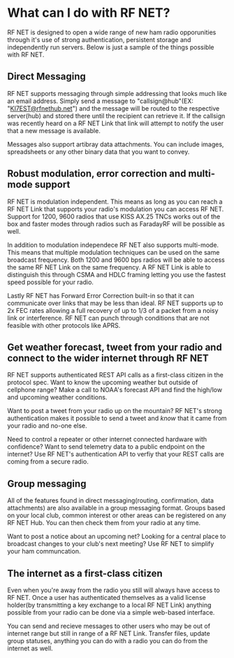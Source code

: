 # What can I do with RF NET?
RF NET is designed to open a wide range of new ham radio opporunities through it's use of strong authentication, persistent storage and independently run servers. Below is just a sample of the things possible with RF NET.

## Direct Messaging
RF NET supports messaging through simple addressing that looks much like an email address. Simply send a message to "callsign@hub"(EX: "KI7EST@rfnethub.net") and the message will be routed to the respective server(hub) and stored there until the recipient can retrieve it. If the callsign was recently heard on a RF NET Link that link will attempt to notify the user that a new message is available.

Messages also support artibray data attachments. You can include images, spreadsheets or any other binary data that you want to convey.

## Robust modulation, error correction and multi-mode support
RF NET is modulation independent. This means as long as you can reach a RF NET Link that supports your radio's modulation you can access RF NET. Support for 1200, 9600 radios that use KISS AX.25 TNCs works out of the box and faster modes through radios such as FaradayRF will be possible as well.

In addition to modulation independece RF NET also supports multi-mode. This means that multiple modulation techniques can be used on the same broadcast frequency. Both 1200 and 9600 bps radios will be able to access the same RF NET Link on the same frequency. A RF NET Link is able to distinguish this through CSMA and HDLC framing letting you use the fastest speed possible for your radio.

Lastly RF NET has Forward Error Correction built-in so that it can communicate over links that may be less than ideal. RF NET supports up to 2x FEC rates allowing a full recovery of up to 1/3 of a packet from a noisy link or interference. RF NET can punch through conditions that are not feasible with other protocols like APRS.

## Get weather forecast, tweet from your radio and connect to the wider internet through RF NET
RF NET supports authenticated REST API calls as a first-class citizen in the protocol spec. Want to know the upcoming weather but outside of cellphone range? Make a call to NOAA's forecast API and find the high/low and upcoming weather conditions.

Want to post a tweet from your radio up on the mountain? RF NET's strong authentication makes it possible to send a tweet and *know* that it came from your radio and no-one else.

Need to control a repeater or other internet connected hardware with confidence? Want to send telemetry data to a public endpoint on the internet? Use RF NET's authentication API to verfiy that your REST calls are coming from a secure radio.

## Group messaging
All of the features found in direct messaging(routing, confirmation, data attachments) are also available in a group messaging format. Groups based on your local club, common interest or other areas can be registered on any RF NET Hub. You can then check them from your radio at any time.

Want to post a notice about an upcoming net? Looking for a central place to broadcast changes to your club's next meeting? Use RF NET to simplify your ham communcation.

## The internet as a first-class citizen
Even when you're away from the radio you still will always have access to RF NET. Once a user has authenticated themselves as a valid license holder(by transmitting a key exchange to a local RF NET Link) anything possible from your radio can be done via a simple web-based interface.

You can send and recieve messages to other users who may be out of internet range but still in range of a RF NET Link. Transfer files, update group statuses, anything you can do with a radio you can do from the internet as well.